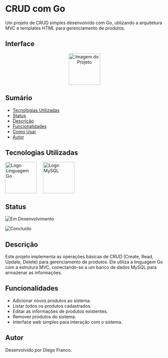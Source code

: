# CRUD com Go

Um projeto de CRUD simples desenvolvido com Go, utilizando a arquitetura MVC e templates HTML para gerenciamento de produtos.

## Interface

<div align="center">
  <img src="img/interface.png" alt="Imagem do Projeto" width="100">
</div>

## Sumário

- [Tecnologias Utilizadas](#tecnologias-utilizadas)
- [Status](#status)
- [Descrição](#descrição)
- [Funcionalidades](#funcionalidades)
- [Como Usar](#como-usar)
- [Autor](#autor)

## Tecnologias Utilizadas

<div style="display: flex; flex-direction: row;">
  <div style="margin-right: 20px; display: flex; justify-content: flex-start;">
    <img src="img/go.png" alt="Logo Linguagem Go" width="100"/>
  </div>
  <div style="margin-right: 20px; display: flex; justify-content: flex-start;">
    <img src="img/mysql.png" alt="Logo MySQL" width="100"/>
  </div>
</div>

## Status

![Em Desenvolvimento](http://img.shields.io/static/v1?label=STATUS&message=EM%20DESENVOLVIMENTO&color=RED&style=for-the-badge)

![Concluído](http://img.shields.io/static/v1?label=STATUS&message=CONCLUIDO&color=GREEN&style=for-the-badge)

## Descrição

Este projeto implementa as operações básicas de CRUD (Create, Read, Update, Delete) para gerenciamento de produtos. Ele utiliza a linguagem Go com a estrutura MVC, conectando-se a um banco de dados MySQL para armazenar as informações.

## Funcionalidades

- Adicionar novos produtos ao sistema.
- Listar todos os produtos cadastrados.
- Editar as informações de produtos existentes.
- Remover produtos do sistema.
- Interface web simples para interação com o sistema.

## Autor

Desenvolvido por Diego Franco.
